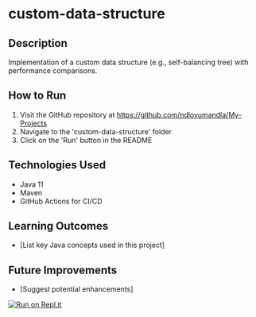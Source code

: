 ﻿# custom-data-structure

## Description
Implementation of a custom data structure (e.g., self-balancing tree) with performance comparisons.

## How to Run
1. Visit the GitHub repository at https://github.com/ndlovumandla/My-Projects
2. Navigate to the 'custom-data-structure' folder
3. Click on the 'Run' button in the README

## Technologies Used
- Java 11
- Maven
- GitHub Actions for CI/CD

## Learning Outcomes
- [List key Java concepts used in this project]

## Future Improvements
- [Suggest potential enhancements]

[![Run on Repl.it](https://repl.it/badge/github/ndlovumandla/My-Projects)](https://repl.it/github/ndlovumandla/My-Projects)
